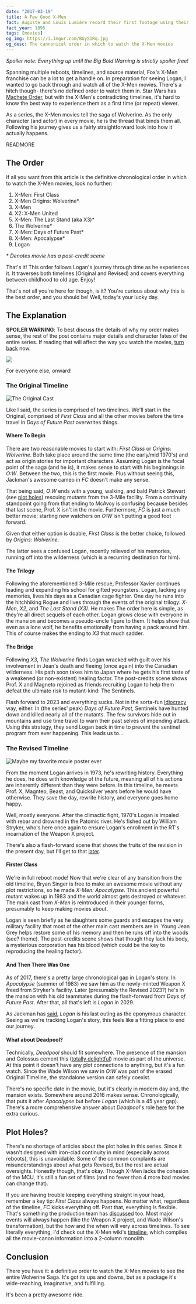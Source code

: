 ```yaml
---
date: "2017-03-19"
title: A Few Good X-Men
fact: Auguste and Louis Lumière record their first footage using their newly patented cinematograph.
fact_year: 1895
tags: [movies]
og_img: https://i.imgur.com/BGyS1Rq.jpg
og_desc: The cannonical order in which to watch the X-Men movies
---
```


_Spoiler note: Everything up until the Big Bold Warning is strictly spoiler free!_

Spanning multiple reboots, timelines, and source material, Fox's X-Men franchise can be a lot to get a handle on. In preparation for seeing Logan, I wanted to go back through and watch all of the X-Men movies. There's a hitch though- there's no defined order to watch them in. Star Wars has [Machete Order](http://www.nomachetejuggling.com/2011/11/11/the-star-wars-saga-suggested-viewing-order/), but with the X-Men's contradicting timelines, it's hard to know the best way to experience them as a first time (or repeat) viewer.

As a series, the X-Men movies tell the saga of Wolverine. As the only character (and actor) in every movie, he is the thread that binds them all. Following his journey gives us a fairly straightforward look into how it actually happens.

READMORE

## The Order

If all you want from this article is the definitive chronological order in which to watch the X-Men movies, look no further:

1. X-Men: First Class
1. X-Men Origins: Wolverine\*
1. X-Men
1. X2: X-Men United
1. X-Men: The Last Stand (aka X3)\*
1. The Wolverine\*
1. X-Men: Days of Future Past\*
1. X-Men: Apocalypse\*
1. Logan

\* _Denotes movie has a post-credit scene_

That's it! This order follows Logan's journey through time as he experiences it. It traverses both timelines (Original and Revised) and covers everything between childhood to old age. Enjoy!

That's not all you're here for though, is it? You're curious about _why_ this is the best order, and you should be! Well, today's your lucky day.

## The Explanation

**SPOILER WARNING**: To best discuss the details of why my order makes sense, the rest of the post contains major details and character fates of the entire series. If reading that will affect the way you watch the movies, [turn back](#the-order) now.

![](./images/spoilers-stop.jpg)

For everyone else, onward!

### The Original Timeline

![The Original Cast](./images/original-cast.jpg)

Like I said, the series is comprised of two timelines. We'll start in the Original, comprised of _First Class_ and all the other movies before the time travel in _Days of Future Past_ overwrites things.

#### Where To Begin

There are two reasonable movies to start with: _First Class_ or _Origins: Wolverine_. Both take place around the same time (the early/mid 1970's) and act as origin stories for important characters. Assuming Logan is the focal point of the saga (and he is), it makes sense to start with his beginnings in _O:W_. Between the two, this is the first movie. Plus without seeing this, Jackman's awesome cameo in _FC_ doesn't make any sense.

That being said, _O:W_ ends with a young, walking, and bald Patrick Stewart (see [plot holes](#plot-holes)) rescuing mutants from the 3-Mile facility. From a continuity standpoint going from that ending to McAvoy is confusing because besides that last scene, Prof. X isn't in the movie. Furthermore, _FC_ is just a much better movie; starting new watchers on _O:W_ isn't putting a good foot forward.

Given that either option is doable, _First Class_ is the better choice, followed by _Origins: Wolverine_.

The latter sees a confused Logan, recently relieved of his memories, running off into the wilderness (which is a recurring destination for him).

#### The Trilogy

Following the aforementioned 3-Mile rescue, Professor Xavier continues leading and expanding his school for gifted youngsters. Logan, lacking any memories, lives his days as a Canadian cage fighter. One day he runs into the hitchhiking Rogue and lives through the events of the original trilogy: _X-Men_, _X2_, and _The Last Stand (X3)_. He makes The order here is simple, as they're all direct sequels of each other. Logan grows close with everyone in the mansion and becomes a pseudo-uncle figure to them. It helps show that even as a lone wolf, he benefits emotionally from having a pack around him. This of course makes the ending to _X3_ that much sadder.

#### The Bridge

Following _X3_, _The Wolverine_ finds Logan wracked with guilt over his involvement in Jean's death and fleeing (once again) into the Canadian wilderness. His path soon takes him to Japan where he gets his first taste of a weakened (or non-existent) healing factor. The post-credits scene shows Prof. X and Magneto rejoined as friends recruiting Logan to help them defeat the ultimate risk to mutant-kind: The Sentinels.

Flash forward to 2023 and everything sucks. Not in the sorta-fun [Idiocracy](https://en.wikipedia.org/wiki/Idiocracy) way, either. In (the series' peak) _Days of Future Past_, Sentinels have hunted down and killed nearly all of the mutants. The few survivors hide out in mountains and use time travel to warn their past selves of impending attack. Using this strategy, they send Logan back in time to prevent the sentinel program from ever happening. This leads us to...

### The Revised Timeline

![Maybe my favorite movie poster ever](./images/double-post.jpg)

From the moment Logan arrives in 1973, he's rewriting history. Everything he does, he does with knowledge of the future, meaning all of his actions are inherently different than they were before. In this timeline, he meets Prof. X, Magnteo, Beast, and Quicksilver years before he would have otherwise. They save the day, rewrite history, and everyone goes home happy.

Well, mostly everyone. After the climactic fight, 1970's Logan is impaled with rebar and drowned in the Patomic river. He's fished out by William Stryker, who's here once again to ensure Logan's enrollment in the RT's incarnation of the Weapon X project.

There's also a flash-forward scene that shows the fruits of the revision in the present day, but I'll get to that [later](#and-then-there-was-one).

#### Firster Class

We're in full reboot mode! Now that we're clear of any transition from the old timeline, Bryan Singer is free to make an awesome movie without any plot restrictions, so he made _X-Men: Apocalypse_. This ancient powerful mutant wakes up in 1983 and the world almost gets destroyed or whatever. The main cast from _X-Men_ is reintroduced in their younger forms, presumably to keep making movies about.

Logan is seen briefly as he slaughters some guards and escapes the very military facility that most of the other main cast members are in. Young Jean Grey helps restore some of his memory and then he runs off into the woods (see? theme). The post-credits scene shows that though they lack his body, a mysterious corporation has his blood (which could be the key to reproducing the healing factor).

#### And Then There Was One

As of 2017, there's a pretty large chronological gap in Logan's story. In _Apocalypse_ (summer of 1983) we saw him as the newly-minted Weapon X freed from Stryker's facility. Later (presumably the Revised 2023?) he's in the mansion with his old teammates during the flash-forward from _Days of Future Past_. After that, all that's left is _Logan_ in 2029.

As Jackman has [said](http://comicbook.com/2015/05/07/hugh-jackman-confirms-wolverine-3-will-be-his-last-time-as-chara/), _Logan_ is his last outing as the eponymous character. Seeing as we're tracking Logan's story, this feels like a fitting place to end our journey.

#### What about Deadpool?

Technically, _Deadpool_ should fit somewhere. The presence of the mansion and Colossus cement this ([totally delightful](/blog/2017/02/11/a-few-of-my-favorite-things/#movies)) movie as part of the universe. At this point it doesn't have any plot connections to anything, but it's a fun watch. Since the Wade Wilson we saw in _O:W_ was part of the erased Original Timeline, the standalone version can safely coexist.

There's no specific date in the movie, but it's clearly in modern day and, the mansion exists. Somewhere around 2016 makes sense. Chronologically, that puts it after _Apocalypse_ but before _Logan_ (which is a 45 year gap). There's a more comprehensive answer about _Deadpool_'s role [here](https://movies.stackexchange.com/a/47739) for the extra curious.

## Plot Holes?

There's no shortage of articles about the plot holes in this series. Since it wasn't designed with iron-clad continuity in mind (especially across reboots), this is unavoidable. Some of the common complaints are misunderstandings about what gets Revised, but the rest are actual oversights. Honestly though, that's okay. Though X-Men lacks the cohesion of the MCU, it's still a fun set of films (and no fewer than 4 more bad movies can change that).

If you are having trouble keeping everything straight in your head, remember a key tip: _First Class_ always happens. No matter what, regardless of the timeline, _FC_ kicks everything off. Past that, everything is flexible. That's something the production team has [discussed](http://collider.com/x-men-apocalypse-new-timeline-explained-bryan-singer/) too. Most major events will always happen (like the Weapon X project, and Wade Wilson's transformation), but the how and the when will very across timelines. To see literally everything, I'd check out the X-Men wiki's [timeline](http://xmenmovies.wikia.com/wiki/Timeline), which compiles all the movie-canon information into a 2-column monolith.

## Conclusion

There you have it: a definitive order to watch the X-Men movies to see the entire Wolverine Saga. It's got its ups and downs, but as a package it's wide-reaching, imaginative, and fulfilling.

It's been a pretty awesome ride.
